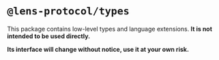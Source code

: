# `@lens-protocol/types`

This package contains low-level types and language extensions. **It is not intended to be used directly.**

**Its interface will change without notice, use it at your own risk.**
